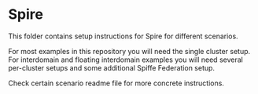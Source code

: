# Spire

This folder contains setup instructions for Spire for different scenarios.

For most examples in this repository you will need the single cluster setup.
For interdomain and floating interdomain examples you will need several per-cluster setups and some additional Spiffe Federation setup.

Check certain scenario readme file for more concrete instructions.

